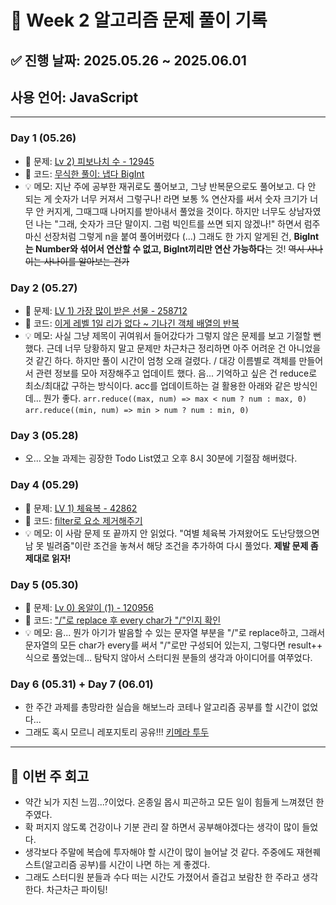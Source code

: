 # 📘 Week 2 알고리즘 문제 풀이 기록

## ✅ 진행 날짜: 2025.05.26 ~ 2025.06.01

## 사용 언어: JavaScript

---

### Day 1 (05.26)

- 🔗 문제: [Lv 2) 피보나치 수 - 12945](https://school.programmers.co.kr/learn/courses/30/lessons/12945)
- 📁 코드: [무식한 풀이: 냅다 BigInt](https://github.com/makee-ham/algo-gogo/tree/main/%ED%94%84%EB%A1%9C%EA%B7%B8%EB%9E%98%EB%A8%B8%EC%8A%A4/2/12945.%E2%80%85%ED%94%BC%EB%B3%B4%EB%82%98%EC%B9%98%E2%80%85%EC%88%98)
- 💡 메모: 지난 주에 공부한 재귀로도 풀어보고, 그냥 반복문으로도 풀어보고. 다 안 되는 게 숫자가 너무 커져서 그렇구나! 라면 보통 % 연산자를 써서 숫자 크기가 너무 안 커지게, 그때그때 나머지를 받아내서 풀었을 것이다. 하지만 너무도 상남자였던 나는 "그래, 숫자가 크단 말이지. 그럼 빅인트를 쓰면 되지 않겠나!" 하면서 럼주 마신 선장처럼 그렇게 n을 붙여 풀어버렸다 (...) 그래도 한 가지 알게된 건, **BigInt는 Number와 섞어서 연산할 수 없고, BigInt끼리만 연산 가능하다**는 것! ~~역시 사나이는 사나이를 알아보는 건가~~

### Day 2 (05.27)

- 🔗 문제: [LV 1) 가장 많이 받은 선물 - 258712](https://school.programmers.co.kr/learn/courses/30/lessons/258712)
- 📁 코드: [이게 레벨 1일 리가 없다 ~ 기나긴 객체 배열의 반복](https://github.com/makee-ham/algo-gogo/tree/main/%ED%94%84%EB%A1%9C%EA%B7%B8%EB%9E%98%EB%A8%B8%EC%8A%A4/1/258712.%E2%80%85%EA%B0%80%EC%9E%A5%E2%80%85%EB%A7%8E%EC%9D%B4%E2%80%85%EB%B0%9B%EC%9D%80%E2%80%85%EC%84%A0%EB%AC%BC)
- 💡 메모: 사실 그냥 제목이 귀여워서 들어갔다가 그렇지 않은 문제를 보고 기절할 뻔했다. 근데 너무 당황하지 말고 문제만 차근차근 정리하면 아주 어려운 건 아니었을 것 같긴 하다. 하지만 풀이 시간이 엄청 오래 걸렸다. / 대강 이름별로 객체를 만들어서 관련 정보를 모아 저장해주고 업데이트 했다. 음... 기억하고 싶은 건 reduce로 최소/최대값 구하는 방식이다. acc를 업데이트하는 걸 활용한 아래와 같은 방식인데... 뭔가 좋다.
  `arr.reduce((max, num) => max < num ? num : max, 0)`
  `arr.reduce((min, num) => min > num ? num : min, 0)`

### Day 3 (05.28)

- 오... 오늘 과제는 굉장한 Todo List였고 오후 8시 30분에 기절잠 해버렸다.

### Day 4 (05.29)

- 🔗 문제: [LV 1) 체육복 - 42862](https://school.programmers.co.kr/learn/courses/30/lessons/42862)
- 📁 코드: [filter로 요소 제거해주기](https://github.com/makee-ham/algo-gogo/tree/main/%ED%94%84%EB%A1%9C%EA%B7%B8%EB%9E%98%EB%A8%B8%EC%8A%A4/1/42862.%E2%80%85%EC%B2%B4%EC%9C%A1%EB%B3%B5)
- 💡 메모: 이 사람 문제 또 끝까지 안 읽었다. "여별 체육복 가져왔어도 도난당했으면 남 못 빌려줌"이란 조건을 놓쳐서 해당 조건을 추가하여 다시 풀었다. **제발 문제 좀 제대로 읽자!**

### Day 5 (05.30)

- 🔗 문제: [Lv 0) 옹알이 (1) - 120956](https://school.programmers.co.kr/learn/courses/30/lessons/120956)
- 📁 코드: ["/"로 replace 후 every char가 "/"인지 확인](https://github.com/makee-ham/algo-gogo/tree/main/%ED%94%84%EB%A1%9C%EA%B7%B8%EB%9E%98%EB%A8%B8%EC%8A%A4/0/120956.%E2%80%85%EC%98%B9%EC%95%8C%EC%9D%B4%E2%80%85%EF%BC%881%EF%BC%89)
- 💡 메모: 음... 뭔가 아기가 발음할 수 있는 문자열 부분을 "/"로 replace하고, 그래서 문자열의 모든 char가 every를 써서 "/"로만 구성되어 있는지, 그렇다면 result++ 식으로 풀었는데... 탐탁지 않아서 스터디원 분들의 생각과 아이디어를 여쭈었다.

### Day 6 (05.31) + Day 7 (06.01)

- 한 주간 과제를 총망라한 실습을 해보느라 코테나 알고리즘 공부를 할 시간이 없었다...
- 그래도 혹시 모르니 레포지토리 공유!!! [키메라 투두](https://github.com/makee-ham/todo-list)

---

## 📌 이번 주 회고

- 약간 뇌가 지친 느낌...?이었다. 온종일 몹시 피곤하고 모든 일이 힘들게 느껴졌던 한 주였다.
- 확 퍼지지 않도록 건강이나 기분 관리 잘 하면서 공부해야겠다는 생각이 많이 들었다.
- 생각보다 주말에 복습에 투자해야 할 시간이 많이 늘어날 것 같다. 주중에도 재현퀘스트(알고리즘 공부)를 시간이 나면 하는 게 좋겠다.
- 그래도 스터디원 분들과 수다 떠는 시간도 가졌어서 즐겁고 보람찬 한 주라고 생각한다. 차근차근 파이팅!
